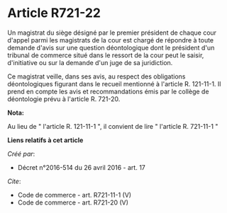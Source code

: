 # Article R721-22

Un magistrat du siège désigné par le premier président de chaque cour d'appel parmi les magistrats de la cour est chargé de
répondre à toute demande d'avis sur une question déontologique dont le président d'un tribunal de commerce situé dans le
ressort de la cour peut le saisir, d'initiative ou sur la demande d'un juge de sa juridiction.

Ce magistrat veille, dans ses avis, au respect des obligations déontologiques figurant dans le recueil mentionné à l'article
R. 121-11-1. Il prend en compte les avis et recommandations émis par le collège de déontologie prévu à l'article R. 721-20.

**Nota:**

Au lieu de " l'article R. 121-11-1 ", il convient de lire " l'article R. 721-11-1 "

**Liens relatifs à cet article**

_Créé par_:

  - Décret n°2016-514 du 26 avril 2016 - art. 17

_Cite_:

  - Code de commerce - art. R721-11-1 (V)
  - Code de commerce - art. R721-20 (V)
